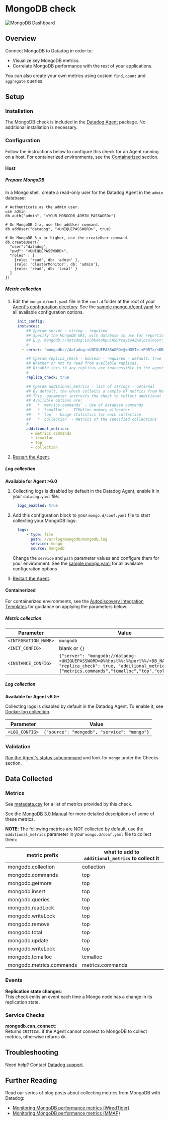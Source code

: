 # MongoDB check

![MongoDB Dashboard][1]

## Overview

Connect MongoDB to Datadog in order to:

* Visualize key MongoDB metrics.
* Correlate MongoDB performance with the rest of your applications.

You can also create your own metrics using custom `find`, `count` and `aggregate` queries.

## Setup
### Installation

The MongoDB check is included in the [Datadog Agent][2] package. No additional installation is necessary.

### Configuration

Follow the instructions below to configure this check for an Agent running on a host. For containerized environments, see the [Containerized](#containerized) section.

#### Host
##### Prepare MongoDB

In a Mongo shell, create a read-only user for the Datadog Agent in the `admin` database:

```shell
# Authenticate as the admin user.
use admin
db.auth("admin", "<YOUR_MONGODB_ADMIN_PASSWORD>")

# On MongoDB 2.x, use the addUser command.
db.addUser("datadog", "<UNIQUEPASSWORD>", true)

# On MongoDB 3.x or higher, use the createUser command.
db.createUser({
  "user":"datadog",
  "pwd": "<UNIQUEPASSWORD>",
  "roles" : [
    {role: 'read', db: 'admin' },
    {role: 'clusterMonitor', db: 'admin'},
    {role: 'read', db: 'local' }
  ]
})
```

##### Metric collection

1. Edit the `mongo.d/conf.yaml` file in the `conf.d` folder at the root of your [Agent's configuration directory][3]. See the [sample mongo.d/conf.yaml][4] for all available configuration options.

    ```yaml
      init_config:
      instances:
          ## @param server - string - required
          ## Specify the MongoDB URI, with database to use for reporting (defaults to "admin")
          ## E.g. mongodb://datadog:LnCbkX4uhpuLHSUrcayEoAZA@localhost:27016/admin
          #
        - server: "mongodb://datadog:<UNIQUEPASSWORD>@<HOST>:<PORT>/<DB_NAME>"

          ## @param replica_check - boolean - required - default: true
          ## Whether or not to read from available replicas.
          ## Disable this if any replicas are inaccessible to the agent.
          #
          replica_check: true

          ## @param additional_metrics - list of strings - optional
          ## By default, the check collects a sample of metrics from MongoDB.
          ## This  parameter instructs the check to collect additional metrics on specific topics.
          ## Available options are:
          ##   * `metrics.commands` - Use of database commands
          ##   * `tcmalloc` -  TCMalloc memory allocator
          ##   * `top` - Usage statistics for each collection
          ##   * `collection` - Metrics of the specified collections
          #
          additional_metrics:
            - metrics.commands
            - tcmalloc
            - top
            - collection
    ```

2. [Restart the Agent][5].

##### Log collection

**Available for Agent >6.0**

1. Collecting logs is disabled by default in the Datadog Agent, enable it in your `datadog.yaml` file:

    ```yaml
      logs_enabled: true
    ```

2. Add this configuration block to your `mongo.d/conf.yaml` file to start collecting your MongoDB logs:

    ```yaml
      logs:
          - type: file
            path: /var/log/mongodb/mongodb.log
            service: mongo
            source: mongodb
    ```

    Change the `service` and `path` parameter values and configure them for your environment.
    See the [sample mongo.yaml][4] for all available configuration options

3. [Restart the Agent][5].

#### Containerized

For containerized environments, see the [Autodiscovery Integration Templates][6] for guidance on applying the parameters below.

##### Metric collection

| Parameter            | Value                                                                                                                                                                           |
|----------------------|---------------------------------------------------------------------------------------------------------------------------------------------------------------------------------|
| `<INTEGRATION_NAME>` | `mongodb`                                                                                                                                                                       |
| `<INIT_CONFIG>`      | blank or `{}`                                                                                                                                                                   |
| `<INSTANCE_CONFIG>`  | `{"server": "mongodb://datadog:<UNIQUEPASSWORD>@%%host%%:%%port%%/<DB_NAME>", "replica_check": true, "additional_metrics": ["metrics.commands","tcmalloc","top","collection"]}` |

##### Log collection

**Available for Agent v6.5+**

Collecting logs is disabled by default in the Datadog Agent. To enable it, see [Docker log collection][5].

| Parameter      | Value                                       |
|----------------|---------------------------------------------|
| `<LOG_CONFIG>` | `{"source": "mongodb", "service": "mongo"}` |

### Validation

[Run the Agent's status subcommand][7] and look for `mongo` under the Checks section.

## Data Collected
### Metrics

See [metadata.csv][8] for a list of metrics provided by this check.

See the [MongoDB 3.0 Manual][9] for more detailed descriptions of some of these metrics.

**NOTE**: The following metrics are NOT collected by default, use the `additional_metrics` parameter in your `mongo.d/conf.yaml` file to collect them:

| metric prefix            | what to add to `additional_metrics` to collect it |
|--------------------------|---------------------------------------------------|
| mongodb.collection       | collection                                        |
| mongodb.commands         | top                                               |
| mongodb.getmore          | top                                               |
| mongodb.insert           | top                                               |
| mongodb.queries          | top                                               |
| mongodb.readLock         | top                                               |
| mongodb.writeLock        | top                                               |
| mongodb.remove           | top                                               |
| mongodb.total            | top                                               |
| mongodb.update           | top                                               |
| mongodb.writeLock        | top                                               |
| mongodb.tcmalloc         | tcmalloc                                          |
| mongodb.metrics.commands | metrics.commands                                  |


### Events

**Replication state changes**:<br>
This check emits an event each time a Mongo node has a change in its replication state.

### Service Checks

**mongodb.can_connect**:<br>
Returns `CRITICAL` if the Agent cannot connect to MongoDB to collect metrics, otherwise returns `OK`.

## Troubleshooting
Need help? Contact [Datadog support][10].

## Further Reading
Read our series of blog posts about collecting metrics from MongoDB with Datadog:

* [Monitoring MongoDB performance metrics (WiredTiger)][11]
* [Monitoring MongoDB performance metrics (MMAP)][12]


[1]: https://raw.githubusercontent.com/DataDog/integrations-core/master/mongo/images/mongo_dashboard.png
[2]: https://app.datadoghq.com/account/settings#agent
[3]: https://docs.datadoghq.com/agent/guide/agent-configuration-files/?tab=agentv6#agent-configuration-directory
[4]: https://github.com/DataDog/integrations-core/blob/master/mongo/datadog_checks/mongo/data/conf.yaml.example
[5]: https://docs.datadoghq.com/agent/guide/agent-commands/?tab=agentv6#start-stop-and-restart-the-agent
[6]: https://docs.datadoghq.com/agent/autodiscovery/integrations
[7]: https://docs.datadoghq.com/agent/guide/agent-commands/?tab=agentv6#agent-status-and-information
[8]: https://github.com/DataDog/integrations-core/blob/master/mongo/metadata.csv
[9]: https://docs.mongodb.org/manual/reference/command/dbStats
[10]: https://docs.datadoghq.com/help
[11]: https://www.datadoghq.com/blog/monitoring-mongodb-performance-metrics-wiredtiger
[12]: https://www.datadoghq.com/blog/monitoring-mongodb-performance-metrics-mmap

